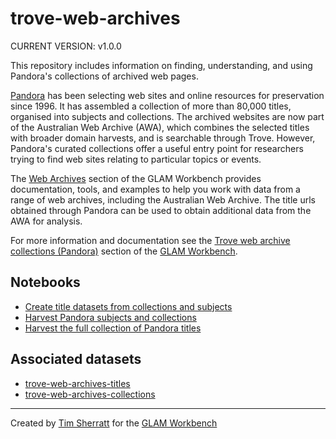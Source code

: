 # trove-web-archives

CURRENT VERSION: v1.0.0

This repository includes information on finding, understanding, and using Pandora's collections of archived web pages.

[Pandora](http://pandora.nla.gov.au/) has been selecting web sites and online resources for preservation since 1996. It has assembled a collection of more than 80,000 titles, organised into subjects and collections. The archived websites are now part of the Australian Web Archive (AWA), which combines the selected titles with broader domain harvests, and is searchable through Trove. However, Pandora's curated collections offer a useful entry point for researchers trying to find web sites relating to particular topics or events.

The [Web Archives](https://glam-workbench.net/web-archives/) section of the GLAM Workbench provides documentation, tools, and examples to help you work with data from a range of web archives, including the Australian Web Archive. The title urls obtained through Pandora can be used to obtain additional data from the AWA for analysis.

For more information and documentation see the [Trove web archive collections (Pandora)](https://glam-workbench.net/trove-web-archives) section of the [GLAM Workbench](https://glam-workbench.net).

## Notebooks
- [Create title datasets from collections and subjects](https://github.com/GLAM-Workbench/trove-web-archives/blob/master/create-datasets.ipynb)
- [Harvest Pandora subjects and collections](https://github.com/GLAM-Workbench/trove-web-archives/blob/master/harvest-pandora-subject-collections.ipynb)
- [Harvest the full collection of Pandora titles](https://github.com/GLAM-Workbench/trove-web-archives/blob/master/harvest-pandora-titles.ipynb)


## Associated datasets
- [trove-web-archives-titles](https://github.com/GLAM-Workbench/trove-web-archives-titles)
- [trove-web-archives-collections](https://github.com/GLAM-Workbench/trove-web-archives-collections)


<!-- START RUN INFO -->

<!-- END RUN INFO -->

----
Created by [Tim Sherratt](https://timsherratt.au) for the [GLAM Workbench](https://glam-workbench.net)